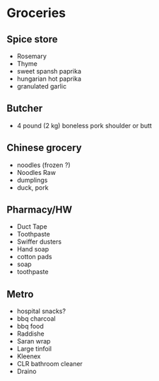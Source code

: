 # Groceries

## Spice store

- Rosemary
- Thyme
- sweet spansh paprika
- hungarian hot paprika
- granulated garlic

## Butcher

- 4 pound (2 kg) boneless pork shoulder or butt

## Chinese grocery

- noodles (frozen ?)
- Noodles Raw
- dumplings
- duck, pork

## Pharmacy/HW

- Duct Tape
- Toothpaste
- Swiffer dusters
- Hand soap
- cotton pads
- soap
- toothpaste 

## Metro

- hospital snacks?
- bbq charcoal
- bbq food
- Raddishe
- Saran wrap
- Large tinfoil
- Kleenex
- CLR bathroom cleaner
- Draino
